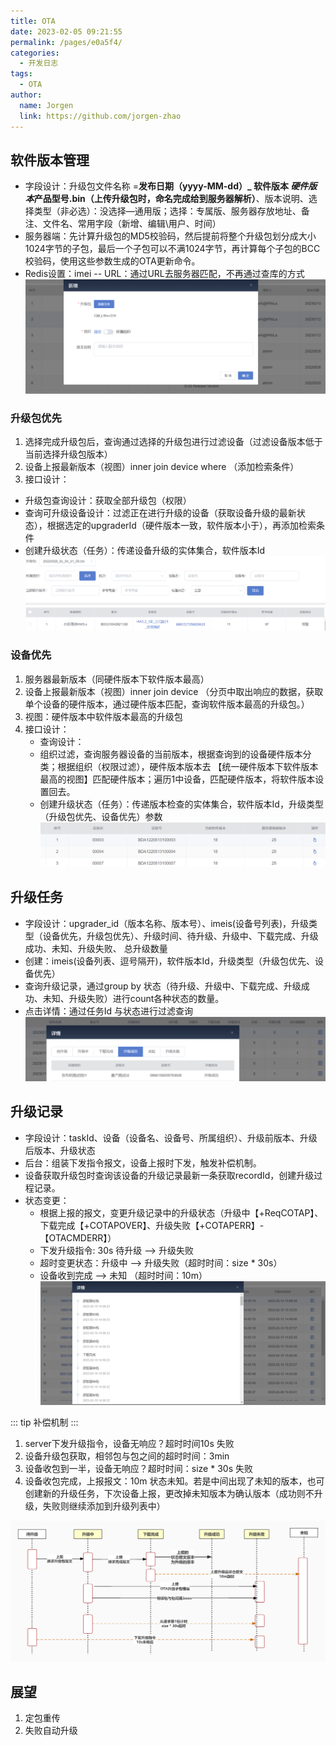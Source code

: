 ```yaml
---
title: OTA
date: 2023-02-05 09:21:55
permalink: /pages/e0a5f4/
categories:
  - 开发日志
tags:
  - OTA
author: 
  name: Jorgen
  link: https://github.com/jorgen-zhao
---
```


##  软件版本管理

- 字段设计：升级包文件名称 =**发布日期（yyyy-MM-dd）_ 软件版本 *硬件版本*产品型号.bin（上传升级包时，命名完成给到服务器解析）**、版本说明、选择类型（非必选）：没选择—通用版；选择：专属版、服务器存放地址、备注、文件名、常用字段（新增、编辑\用户、时间）
- 服务器端：先计算升级包的MD5校验码，然后提前将整个升级包划分成大小1024字节的子包，最后一个子包可以不满1024字节，再计算每个子包的BCC校验码，使用这些参数生成的OTA更新命令。
- Redis设置：imei -- URL：通过URL去服务器匹配，不再通过查库的方式
![软件版本管理](/dev/100/o1.png)

### 升级包优先
1. 选择完成升级包后，查询通过选择的升级包进行过滤设备（过滤设备版本低于当前选择升级包版本）
2. 设备上报最新版本（视图）inner join device where （添加检索条件）
3. 接口设计：
  - 升级包查询设计：获取全部升级包（权限）
  - 查询可升级设备设计：过滤正在进行升级的设备（获取设备升级的最新状态），根据选定的upgraderId（硬件版本一致，软件版本小于），再添加检索条件
  - 创建升级状态（任务）：传递设备升级的实体集合，软件版本Id
![升级包优先](/dev/100/o2.png)

### 设备优先
1. 服务器最新版本（同硬件版本下软件版本最高）
2. 设备上报最新版本（视图）inner join device （分页中取出响应的数据，获取单个设备的硬件版本，通过硬件版本匹配，查询软件版本最高的升级包。）
3. 视图：硬件版本中软件版本最高的升级包
4. 接口设计：
    - 查询设计：
    - 组织过滤，查询服务器设备的当前版本，根据查询到的设备硬件版本分类；根据组织（权限过滤），硬件版本版本去 【统一硬件版本下软件版本最高的视图】匹配硬件版本；遍历1中设备，匹配硬件版本，将软件版本设置回去。
    - 创建升级状态（任务）：传递版本检查的实体集合，软件版本Id，升级类型（升级包优先、设备优先）参数
![设备优先](/dev/100/o3.png)

## 升级任务

- 字段设计：upgrader_id（版本名称、版本号）、imeis(设备号列表)，升级类型（设备优先，升级包优先）、升级时间、待升级、升级中、下载完成、升级成功、未知、升级失败、 总升级数量
- 创建：imeis(设备列表、逗号隔开)，软件版本Id，升级类型（升级包优先、设备优先）
- 查询升级记录，通过group by 状态（待升级、升级中、下载完成、升级成功、未知、升级失败）进行count各种状态的数量。
- 点击详情：通过任务Id 与状态进行过滤查询
![升级任务](/dev/100/o4.png)

## 升级记录

- 字段设计：taskId、设备（设备名、设备号、所属组织）、升级前版本、升级后版本、升级状态
- 后台：组装下发指令报文，设备上报时下发，触发补偿机制。
- 设备获取升级包时查询该设备的升级记录最新一条获取recordId，创建升级过程记录。
- 状态变更：
    - 根据上报的报文，变更升级记录中的升级状态（升级中【+ReqCOTAP】、下载完成【+COTAPOVER】、升级失败【+COTAPERR】-【OTACMDERR】）
    - 下发升级指令: 30s 待升级 --> 升级失败
    - 超时变更状态：升级中 --> 升级失败（超时时间：size * 30s）
    - 设备收到完成 --> 未知 （超时时间：10m）
![升级记录](/dev/100/o5.png)

::: tip 补偿机制
:::

1. server下发升级指令，设备无响应？超时时间10s 失败
2. 设备升级包获取，相邻包与包之间的超时时间：3min
3. 设备收包到一半，设备无响应？超时时间：size * 30s 失败
4. 设备收包完成，上报报文：10m 状态未知。若是中间出现了未知的版本，也可创建新的升级任务，下次设备上报，更改掉未知版本为确认版本（成功则不升级，失败则继续添加到升级列表中）
    
![OTA状态流转](/dev/100/OTA状态流转.jpg)

## 展望
1. 定包重传
2. 失败自动升级